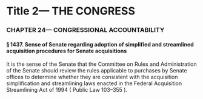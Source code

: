 
# Title 2— THE CONGRESS
### CHAPTER 24— CONGRESSIONAL ACCOUNTABILITY
#### § 1437. Sense of Senate regarding adoption of simplified and streamlined acquisition procedures for Senate acquisitions

It is the sense of the Senate that the Committee on Rules and Administration of the Senate should review the rules applicable to purchases by Senate offices to determine whether they are consistent with the acquisition simplification and streamlining laws enacted in the Federal Acquisition Streamlining Act of 1994 ( Public Law 103–355 ).
